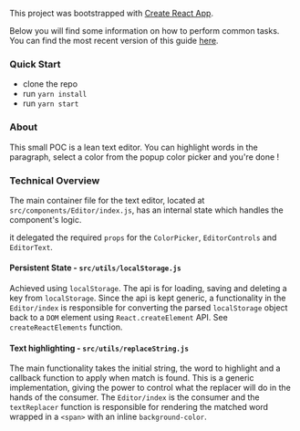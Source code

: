 This project was bootstrapped with [Create React App](https://github.com/facebookincubator/create-react-app).

Below you will find some information on how to perform common tasks.<br>
You can find the most recent version of this guide [here](https://github.com/facebookincubator/create-react-app/blob/master/packages/react-scripts/template/README.md).

### Quick Start
- clone the repo
- run `yarn install`
- run `yarn start`

### About
This small POC is a lean text editor.
You can highlight words in the paragraph,
select a color from the popup color picker and you're done !

### Technical Overview
The main container file for the text editor, located at `src/components/Editor/index.js`,
has an internal state which handles the component's logic.

it delegated the required `props` for the `ColorPicker`, `EditorControls` and `EditorText`.

#### Persistent State - `src/utils/localStorage.js`
Achieved using `localStorage`.
The api is for loading, saving and deleting a key from `localStorage`.
Since the api is kept generic, a functionality in the `Editor/index` is responsible
for converting the parsed `localStorage` object back to a `DOM` element using `React.createElement` API.
See `createReactElements` function.

#### Text highlighting - `src/utils/replaceString.js`
The main functionality takes the initial string, the word to highlight and a callback
function to apply when match is found.
This is a generic implementation, giving the power to control what the replacer will do in the hands
of the consumer.
The `Editor/index` is the consumer and the `textReplacer` function is responsible for rendering
the matched word wrapped in a `<span>` with an inline `background-color`.
